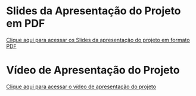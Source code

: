 # Slides da Apresentação do Projeto em PDF

[Clique aqui para acessar os Slides da apresentação do projeto em formato PDF](https://drive.google.com/file/d/1W7sUaZuE23EfeHsVDDGm4ADW-KXDvD5f/view?usp=sharing)

# Vídeo de Apresentação do Projeto

[Clique aqui para acessar o vídeo de apresentação do projeto](https://drive.google.com/file/d/1A_YAE3HeEkvPpR6lN59kZlSRWzBKGEve/view?usp=sharing)


